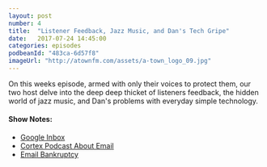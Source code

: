 ```yaml
---
layout: post
number: 4
title:  "Listener Feedback, Jazz Music, and Dan's Tech Gripe"
date:   2017-07-24 14:45:00
categories: episodes
podbeanId: "483ca-6d57f8"
imageUrl: "http://atownfm.com/assets/a-town_logo_09.jpg"
---
```


On this weeks episode, armed with only their voices to protect them, our two host delve into the deep deep thicket of listeners feedback, the hidden world of jazz music, and Dan's problems with everyday simple technology.

<!-- excerpt-end -->

#### Show Notes:
- [Google Inbox](https://www.google.com/inbox/)
- [Cortex Podcast About Email](https://www.relay.fm/cortex/7)
- [Email Bankruptcy](https://en.wikipedia.org/wiki/Email_bankruptcy)